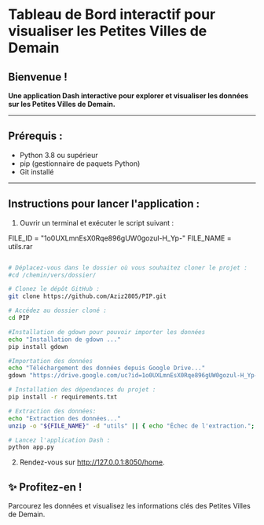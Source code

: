 # Tableau de Bord interactif pour visualiser les Petites Villes de Demain

## Bienvenue !
**Une application Dash interactive pour explorer et visualiser les données sur les Petites Villes de Demain.**

---

## Prérequis :
- Python 3.8 ou supérieur
- pip (gestionnaire de paquets Python)
- Git installé

---

## Instructions pour lancer l'application :

1. Ouvrir un terminal et exécuter le script suivant :

FILE_ID = "1o0UXLmnEsX0Rqe896gUW0gozul-H_Yp-"
FILE_NAME = utils.rar

```bash

# Déplacez-vous dans le dossier où vous souhaitez cloner le projet :
#cd /chemin/vers/dossier/

# Clonez le dépôt GitHub :
git clone https://github.com/Aziz2805/PIP.git

# Accédez au dossier cloné :
cd PIP

#Installation de gdown pour pouvoir importer les données
echo "Installation de gdown ..."
pip install gdown

#Importation des données
echo "Téléchargement des données depuis Google Drive..."
gdown "https://drive.google.com/uc?id=1o0UXLmnEsX0Rqe896gUW0gozul-H_Yp-" -O "utils.rar" || { echo "Échec du téléchargement. Vérifiez l'ID du fichier."; exit 1; }

# Installation des dépendances du projet :
pip install -r requirements.txt

# Extraction des données:
echo "Extraction des données..."
unzip -o "${FILE_NAME}" -d "utils" || { echo "Échec de l'extraction."; exit 1; }

# Lancez l'application Dash :
python app.py

```


2. Rendez-vous sur http://127.0.0.1:8050/home.

## ✨ Profitez-en !

Parcourez les données et visualisez les informations clés des Petites Villes de Demain.
